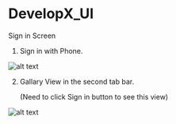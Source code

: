 # DevelopX_UI

Sign in Screen 
1. Sign in with Phone.

![alt text](https://github.com/redheart501/DevelopX_UI/assets/1011318/db735e19-f0c5-46fa-a134-572c6759492a)

2. Gallary View in the second tab bar.
   
   (Need to click Sign in button to see this view)

![alt text](https://github.com/redheart501/DevelopX_UI/assets/1011318/dbfd30b0-62b5-49be-ba03-d9933d6d2731)

